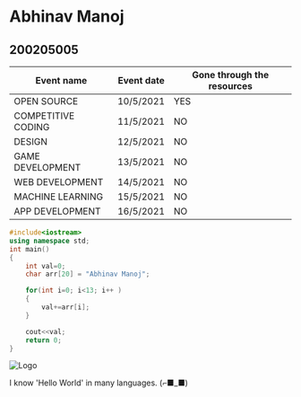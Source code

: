 # Abhinav Manoj
## 200205005

|Event name |Event date|Gone through the resources|
|-|-|-|
|OPEN SOURCE |10/5/2021 |YES
|COMPETITIVE CODING |11/5/2021 |NO
|DESIGN |12/5/2021 |NO
|GAME DEVELOPMENT| 13/5/2021 |NO
|WEB DEVELOPMENT |14/5/2021 |NO
|MACHINE LEARNING |15/5/2021 |NO
|APP DEVELOPMENT |16/5/2021 |NO


```c++
#include<iostream>
using namespace std;
int main()
{
    int val=0;
    char arr[20] = "Abhinav Manoj";

    for(int i=0; i<13; i++ )
    {
        val+=arr[i];
    }

    cout<<val;
    return 0;
}
```

![Logo](https://raw.githubusercontent.com/codingiitg/open_source_submission/main/coding-club%20logo.png)

I know 'Hello World' in many languages. (⌐■_■)

